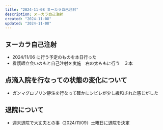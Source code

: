 ```yaml
---
title: "2024-11-08 ヌーカラ自己注射"
description: ヌーカラ自己注射
created: "2024-11-08"
updated: "2024-11-08"
---
```


## ヌーカラ自己注射

- 2024/11/06 に行う予定のものを本日行った
- 看護師立会いのもと自己注射を実施　右の太ももに行う　３本

## 点滴入院を行なっての状態の変化について

- ガンマグロブリン静注を行なって確かにシビレが少し緩和された感じがした

## 退院について

- 週末退院で大丈夫との事（2024/11/09）土曜日に退院を決定
